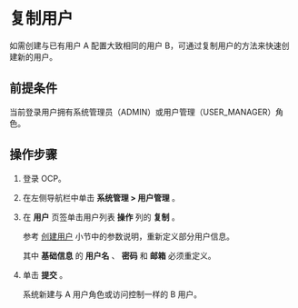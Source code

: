 复制用户
=========================

如需创建与已有用户 A 配置大致相同的用户 B，可通过复制用户的方法来快速创建新的用户。

**前提条件**
-----------------------------

当前登录用户拥有系统管理员（ADMIN）或用户管理（USER_MANAGER）角色。

操作步骤
-------------------------

1. 登录 OCP。

2. 在左侧导航栏中单击 **系统管理 > 用户管理** 。

3. 在 **用户** 页签单击用户列表 **操作** 列的 **复制** 。

   参考 [创建用户](../../500.quickstart/700.quickstart-create-a-user.md) 小节中的参数说明，重新定义部分用户信息。

   其中 **基础信息** 的 **用户名** 、 **密码** 和 **邮箱** 必须重定义。

4. 单击 **提交** 。

   系统新建与 A 用户角色或访问控制一样的 B 用户。
